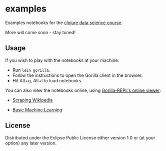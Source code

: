 # examples

Examples notebooks for the [clojure data science course](https://clojure-data-science-course.github.io/).

More will come soon - stay tuned!

## Usage

If you wish to play with the notebooks at your machine:
- Run `lein gorilla`.
- Follow the instructions to open the Gorilla client in the browser.
- Hit Alt+g, Alt+l to load notebooks.

You can also view the notebooks online, using [Gorilla-REPL's online viewer](http://gorilla-repl.org/viewer.html):

* [Scraping Wikipedia](http://viewer.gorilla-repl.org/view.html?source=github&user=clojure-data-science-course&repo=examples&path=src/examples/scraping_wikipedia.clj)

* [Basic Machine Learning](http://viewer.gorilla-repl.org/view.html?source=github&user=clojure-data-science-course&repo=examples&path=src/examples/basic_machine_learning.clj)


## License

Distributed under the Eclipse Public License either version 1.0 or (at
your option) any later version.

